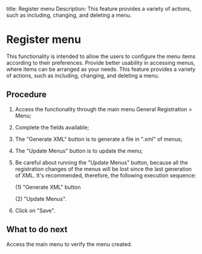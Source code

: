 title: Register menu
Description: This feature provides a variety of actions, such as including, changing, and deleting a menu. 
# Register menu

This functionality is intended to allow the users to configure the menu items according to their preferences. Provide better usability in accessing menus, where items can be arranged as your needs.
This feature provides a variety of actions, such as including, changing, and deleting a menu.

Procedure
-------------

1.  Access the functionality through the main menu General Registration \> Menu;

2.  Complete the fields available;

3.  The "Generate XML" button is to generate a file in ".xml" of menus;

4.  The "Update Menus" button is to update the menu;

5.  Be careful about running the "Update Menus" button, because all the
    registration changes of the menus will be lost since the last generation of
    XML. It's recommended, therefore, the following execution sequence: 
    
    (1) "Generate XML" button 
    
    (2) "Update Menus".

6.  Click on "Save".

What to do next
-------------------

Access the main menu to verify the menu created.

<!-- !!! tip "About"

    <b>Product/Version:</b> CITSmart | 9.00 &nbsp;&nbsp;
    <b>Updated:</b>01/10/2019 – Larissa Lourenço

